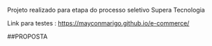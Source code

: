 Projeto realizado para etapa do processo seletivo Supera Tecnologia

Link para testes : https://mayconmarigo.github.io/e-commerce/

##PROPOSTA
